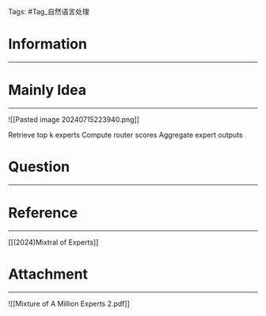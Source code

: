 Tags: #Tag_自然语言处理 
# Information
---


# Mainly Idea
---
![[Pasted image 20240715223940.png]]

Retrieve top k experts
Compute router scores
Aggregate expert outputs
# Question
---


# Reference
---
[[(2024)Mixtral of Experts]]

# Attachment
---
![[Mixture of A Million Experts 2.pdf]]